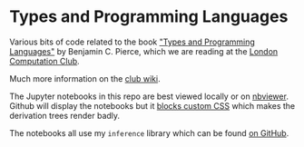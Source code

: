 # Types and Programming Languages

Various bits of code related to the book ["Types and Programming
Languages"](https://www.cis.upenn.edu/~bcpierce/tapl/) by Benjamin C. Pierce,
which we are reading at the [London Computation
Club](http://london.computation.club).

Much more information on the [club
wiki](https://github.com/computationclub/computationclub.github.io/wiki).

The Jupyter notebooks in this repo are best viewed locally or on
[nbviewer](https://nbviewer.jupyter.org/github/richardcooper/tapl/tree/master/).
Github will display the notebooks but it [blocks custom
CSS](http://blog.jupyter.org/2015/05/07/rendering-notebooks-on-github/) which
makes the derivation trees render badly.

The notebooks all use my `inference` library which can be found [on
GitHub](https://github.com/richardcooper/inference).
